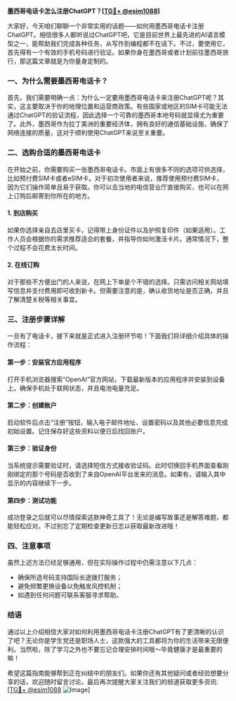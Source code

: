 **墨西哥电话卡怎么注册ChatGPT？[[TG💪+ @esim1088](https://t.me/s/esim1088)]**

大家好，今天咱们聊聊一个非常实用的话题——如何用墨西哥电话卡注册ChatGPT。相信很多人都听说过ChatGPT吧，它是目前世界上最先进的AI语言模型之一，能帮助我们完成各种任务，从写作到编程都不在话下。不过，要使用它，首先得有一个有效的手机号码进行验证。如果你身在墨西哥或者计划前往墨西哥旅行，那这篇文章就是为你量身定制的。

### 一、为什么需要墨西哥电话卡？

首先，我们需要明确一点：为什么一定要用墨西哥电话卡来注册ChatGPT呢？其实，这主要取决于你的地理位置和运营商政策。有些国家或地区的SIM卡可能无法通过ChatGPT的验证流程，因此选择一个可靠的墨西哥本地号码就显得尤为重要了。此外，墨西哥作为拉丁美洲的重要经济体，拥有良好的通信基础设施，确保了网络连接的质量，这对于顺利使用ChatGPT来说至关重要。

### 二、选购合适的墨西哥电话卡

在开始之前，你需要购买一张墨西哥电话卡。市面上有很多不同的选项可供选择，比如预付费SIM卡或者eSIM卡。对于初次使用者来说，推荐使用预付费SIM卡，因为它们操作简单且易于获取。你可以去当地的电信营业厅直接购买，也可以在网上订购后邮寄到你所在的地方。

#### 1. 到店购买
如果你选择亲自去店里买卡，记得带上身份证件以及护照复印件（如果适用）。工作人员会根据你的需求推荐适合的套餐，并指导你如何激活卡片。通常情况下，整个过程不会花费太长时间。

#### 2. 在线订购
对于那些不方便出门的人来说，在网上下单是个不错的选择。只需访问相关网站填写信息并支付费用即可收到新卡。但需要注意的是，确认收货地址是否正确，并且了解清楚关税等相关事宜。

### 三、注册步骤详解

一旦有了电话卡，接下来就是正式进入注册环节啦！下面我们将详细介绍具体的操作流程：

#### 第一步：安装官方应用程序
打开手机浏览器搜索“OpenAI”官方网站，下载最新版本的应用程序并安装到设备上。确保手机处于联网状态，并且电池电量充足。

#### 第二步：创建账户
启动软件后点击“注册”按钮，输入电子邮件地址、设置密码以及其他必要信息完成初始设置。记住保存好这些资料以便日后找回账户。

#### 第三步：验证身份
当系统提示需要验证时，请选择短信方式接收验证码。此时切换回手机界面查看刚刚绑定的那个号码是否收到了来自OpenAI平台发来的消息。如果有，请输入其中显示的内容继续下一步。

#### 第四步：测试功能
成功登录之后就可以尽情探索这款神奇工具了！无论是编写故事还是解答难题，都能轻松应对。不过别忘了定期检查更新日志以获取最新改进哦！

### 四、注意事项

虽然上述方法已经足够通用，但在实际操作过程中仍需注意以下几点：
- 确保所选号码支持国际长途拨打服务；
- 避免频繁更换设备以免触发风控机制；
- 如遇到任何问题可联系客服寻求帮助。

### 结语

通过以上介绍相信大家对如何利用墨西哥电话卡注册ChatGPT有了更清晰的认识了吧？无论你是学生党还是职场人士，这款强大的工具都将为你的生活带来无限便利。当然啦，除了学习之外也不要忘记合理安排时间哦～毕竟健康才是最重要的嘛！

希望这篇指南能够帮到正在纠结中的朋友们。如果你还有其他疑问或者经验想要分享的话，欢迎随时留言讨论。最后再次提醒大家关注我们的频道获取更多资讯:[[TG💪+ @esim1088](https://t.me/s/esim1088) ![Image](https://i.postimg.cc/4NQfJmqS/Snipaste-2025-05-13-00-14-12.png)]